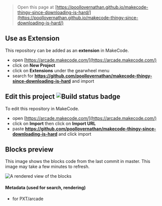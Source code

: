  


> Open this page at [https://poollovernathan.github.io/makecode-thingy-since-downloading-is-hard/](https://poollovernathan.github.io/makecode-thingy-since-downloading-is-hard/)

## Use as Extension

This repository can be added as an **extension** in MakeCode.

* open [https://arcade.makecode.com/](https://arcade.makecode.com/)
* click on **New Project**
* click on **Extensions** under the gearwheel menu
* search for **https://github.com/poollovernathan/makecode-thingy-since-downloading-is-hard** and import

## Edit this project ![Build status badge](https://github.com/poollovernathan/makecode-thingy-since-downloading-is-hard/workflows/MakeCode/badge.svg)

To edit this repository in MakeCode.

* open [https://arcade.makecode.com/](https://arcade.makecode.com/)
* click on **Import** then click on **Import URL**
* paste **https://github.com/poollovernathan/makecode-thingy-since-downloading-is-hard** and click import

## Blocks preview

This image shows the blocks code from the last commit in master.
This image may take a few minutes to refresh.

![A rendered view of the blocks](https://github.com/poollovernathan/makecode-thingy-since-downloading-is-hard/raw/master/.github/makecode/blocks.png)

#### Metadata (used for search, rendering)

* for PXT/arcade
<script src="https://makecode.com/gh-pages-embed.js"></script><script>makeCodeRender("{{ site.makecode.home_url }}", "{{ site.github.owner_name }}/{{ site.github.repository_name }}");</script>
